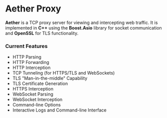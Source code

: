 # Aether Proxy
**Aether** is a TCP proxy server for viewing and intercepting web traffic. It is implemented in **C++** using the **Boost.Asio** library for socket communication and **OpenSSL** for TLS functionality.

### Current Features
- HTTP Parsing
- HTTP Forwarding
- HTTP Interception
- TCP Tunneling (for HTTPS/TLS and WebSockets)
- TLS "Man-in-the-middle" Capability
- TLS Certificate Generation
- HTTPS Interception
- WebSocket Parsing
- WebSocket Interception
- Command-line Options
- Interactive Logs and Command-line Interface
